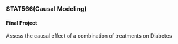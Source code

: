 ### STAT566(Causal Modeling)

#### Final Project

Assess the causal effect of a combination of treatments on Diabetes
